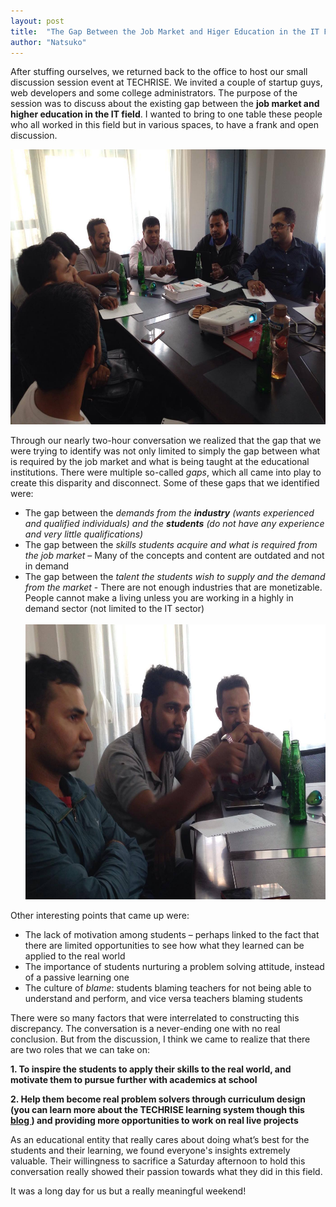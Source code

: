 ```yaml
---
layout: post
title:  "The Gap Between the Job Market and Higer Education in the IT Field"
author: "Natsuko"
---
```


After stuffing ourselves, we returned back to the office to host our small discussion session event at TECHRISE. We invited a couple of startup guys, web developers and some college administrators. The purpose of the session was to discuss about the existing gap between the <strong>job market and higher education in the IT field</strong>. I wanted to bring to one table these people who all worked in this field but in various spaces, to have a frank and open discussion. 

<img src="/assets/discussion1.jpg" style="height:440px; width:590px;">

Through our nearly two-hour conversation we realized that the gap that we were trying to identify was not only limited to simply the gap between what is required by the job market and what is being taught at the educational institutions. There were multiple so-called <i>gaps</i>, which all came into play to create this disparity and disconnect. Some of these gaps that we identified were:

<ul>
<li>The gap between the <i>demands from the <strong>industry</strong> (wants experienced and qualified individuals) and the <strong>students</strong> (do not have any experience and very little qualifications)</i></li>

<li>The gap between the <i>skills students acquire and what is required from the job market</i> – Many of the concepts and content are outdated and not in demand</li>


<li>The gap between the <i>talent the students wish to supply and the demand from the market</i> - There are not enough industries that are monetizable. People cannot make a living unless you are working in a highly in demand sector (not limited to the IT sector)</li> <br>

<img src="/assets/discussion2.jpg" style="height:440px; width:590px;">
<br>
</ul>
Other interesting points that came up were:
<ul>
<li>The lack of motivation among students – perhaps linked to the fact that there are limited opportunities to see how what they learned can be applied to the real world</li>

<li>The importance of students nurturing a problem solving attitude, instead of a passive learning one</li>

<li>The culture of <i>blame</i>: students blaming teachers for not being able to understand and perform, and vice versa teachers blaming students</li>
</ul>
There were so many factors that were interrelated to constructing this discrepancy. The conversation is a never-ending one with no real conclusion. But from the discussion, I think we came to realize that there are two roles that we can take on:  

<strong>1.	To inspire the students to apply their skills to the real world, and motivate them to pursue further with academics at school </strong>

<strong>2.	Help them become real problem solvers through curriculum design (you can learn more about the TECHRISE learning system though this  <a href="http://www.techrise.me/posts/how-techrise-creates-superstar-coders">  blog </a>) and providing more opportunities to work on real live projects </strong>



As an educational entity that really cares about doing what’s best for the students and their learning, we found everyone's insights extremely valuable. Their willingness to sacrifice a Saturday afternoon to hold this conversation really showed their passion towards what they did in this field. 

It was a long day for us but a really meaningful weekend! 


